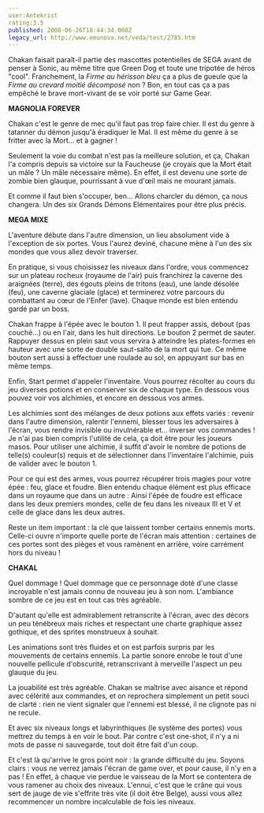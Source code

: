 ```yaml
---
user:Antekrist
rating:3.5
published: 2008-06-26T18:44:34.000Z
legacy_url: http://www.emunova.net/veda/test/2785.htm
---
```

Chakan faisait paraît-il partie des mascottes potentielles de SEGA avant de penser à Sonic, au même titre que Green Dog et toute une tripotée de héros "cool". Franchement, la _Firme au hérisson bleu_ ça a plus de gueule que la _Firme au crevard moitié décomposé_ non ? Bon, en tout cas ça a pas empêché le brave mort-vivant de se voir porté sur Game Gear.  

  

**MAGNOLIA FOREVER**  

Chakan c'est le genre de mec qu'il faut pas trop faire chier. Il est du genre à tatanner du démon jusqu'à éradiquer le Mal. Il est même du genre à se fritter avec la Mort... et à gagner !  

Seulement la voie du combat n'est pas la meilleure solution, et ça, Chakan l'a compris depuis sa victoire sur la Faucheuse (je croyais que la Mort était un mâle ? Un mâle nécessaire même). En effet, il est devenu une sorte de zombie bien glauque, pourrissant à vue d'œil mais ne mourant jamais.  

Et comme il faut bien s'occuper, ben... Allons charcler du démon, ça nous changera. Un des six Grands Démons Elémentaires pour être plus précis.  

  

**MEGA MIXE**  

L'aventure débute dans l'autre dimension, un lieu absolument vide à l'exception de six portes. Vous l'aurez deviné, chacune mène à l'un des six mondes que vous allez devoir traverser.  

En pratique, si vous choisissez les niveaux dans l'ordre, vous commencez sur un plateau rocheux (royaume de l'air) puis franchirez la caverne des araignées (terre), des égouts pleins de tritons (eau), une lande désolée (feu), une caverne glaciale (glace) et terminerez votre parcours du combattant au cœur de l'Enfer (lave). Chaque monde est bien entendu gardé par un boss.  

Chakan frappe à l'épée avec le bouton 1\. Il peut frapper assis, debout (pas couché...) ou en l'air, dans les huit directions. Le bouton 2 permet de sauter. Rappuyer dessus en plein saut vous servira à atteindre les plates-formes en hauteur avec une sorte de double saut-salto de la mort qui tue. Ce même bouton sert aussi à effectuer une roulade au sol, en appuyant sur bas en même temps.  

Enfin, Start permet d'appeler l'inventaire. Vous pourrez récolter au cours du jeu diverses potions et en conserver six de chaque type. En dessous vous pouvez voir vos alchimies, et encore en dessous vos armes.  

Les alchimies sont des mélanges de deux potions aux effets variés : revenir dans l'autre dimension, ralentir l'ennemi, blesser tous les adversaires à l'écran, vous rendre invisible ou invulnérable et... inverser vos commandes ! Je n'ai pas bien compris l'utilité de cela, ça doit être pour les joueurs masos. Pour utiliser une alchimie, il suffit d'avoir le nombre de potions de telle(s) couleur(s) requis et de sélectionner dans l'inventaire l'alchimie, puis de valider avec le bouton 1\.  

Pour ce qui est des armes, vous pourrez récupérer trois magies pour votre épée : feu, glace et foudre. Bien entendu chaque élément est plus efficace dans un royaume que dans un autre : Ainsi l'épée de foudre est efficace dans les deux premiers mondes, celle de feu dans les niveaux III et V et celle de glace dans les deux autres.  

Reste un item important : la clé que laissent tomber certains ennemis morts. Celle-ci ouvre n'importe quelle porte de l'écran mais attention : certaines de ces portes sont des pièges et vous ramènent en arrière, voire carrément hors du niveau !  

  

**CHAKAL**  

Quel dommage ! Quel dommage que ce personnage doté d'une classe incroyable n'est jamais connu de nouveau jeu à son nom. L'ambiance sombre de ce jeu est en tout cas très agréable.  

D'autant qu'elle est admirablement retranscrite à l'écran, avec des décors un peu ténébreux mais riches et respectant une charte graphique assez gothique, et des sprites monstrueux à souhait.  

Les animations sont très fluides et on est parfois surpris par les mouvements de certains ennemis. La partie sonore enrobe le tout d'une nouvelle pellicule d'obscurité, retranscrivant à merveille l'aspect un peu glauque du jeu.  

La jouabilité est très agréable. Chakan se maîtrise avec aisance et répond avec célérité aux commandes, et on reprochera simplement un petit souci de clarté : rien ne vient signaler que l'ennemi est blessé, il ne clignote pas ni ne recule.  

Et avec six niveaux longs et labyrinthiques (le système des portes) vous mettrez du temps à en voir le bout. Par contre c'est one-shot, il n'y a ni mots de passe ni sauvegarde, tout doit être fait d'un coup.  

Et c'est là qu'arrive le gros point noir : la grande difficulté du jeu. Soyons clairs : vous ne verrez jamais l'écran de game over, et pour cause, il n'y en a pas ! En effet, à chaque vie perdue le vaisseau de la Mort se contentera de vous ramener au choix des niveaux. L'ennui, c'est que le crâne qui vous sert de jauge de vie s'effrite très vite (il doit être Belge), aussi vous allez recommencer un nombre incalculable de fois les niveaux.